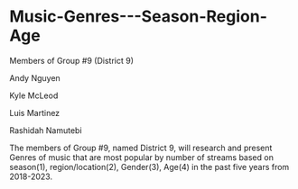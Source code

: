 # Music-Genres---Season-Region-Age

Members of Group #9 (District 9)

Andy Nguyen

Kyle McLeod

Luis Martinez

Rashidah Namutebi

The members of Group #9, named District 9, will research and present Genres of music that are most popular by number of streams based on season(1), region/location(2), Gender(3), Age(4) in the past five years from 2018-2023.
